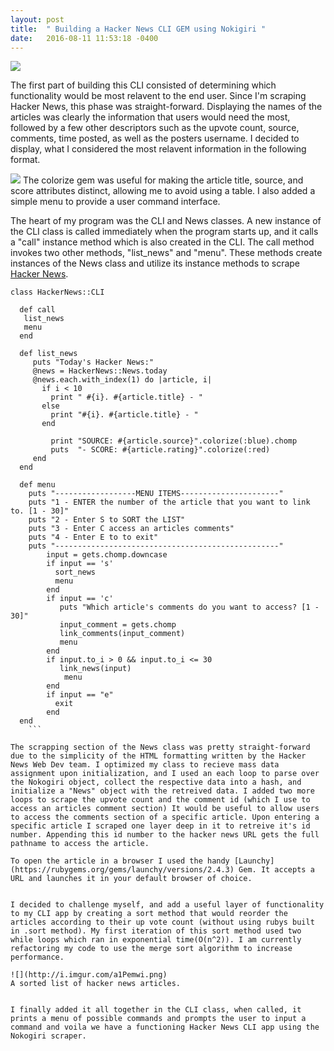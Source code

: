```yaml
---
layout: post
title:  " Building a Hacker News CLI GEM using Nokigiri "
date:   2016-08-11 11:53:18 -0400
---
```



   ![](https://s3.amazonaws.com/GoRoost-Heroku/wp-content/uploads/2014/08/hacker-news.jpg) 
	
The first part of building this CLI consisted of determining which functionality would be most relavent to the end user. Since I'm scraping Hacker News, this phase was straight-forward. Displaying the names of the articles was clearly the information that users would need the most, followed by a few other descriptors such as the upvote count, source, comments, time posted, as well as the posters username. I decided to display, what I considered the most relavent information in the following format. 

![](http://i.imgur.com/hwpQqsr.png)
The colorize gem was useful for making the article title, source, and score attributes distinct, allowing me to avoid using a table. I also added a simple menu to provide a user command interface.

The heart of my program was the CLI and News classes. A new instance of the CLI class is called immediately when the program starts up, and it calls a "call" instance method which is also created in the CLI. The call method invokes two other methods, "list_news" and "menu". These methods create instances of the News class and utilize its instance methods to scrape [Hacker News](https://news.ycombinator.com/).

```
class HackerNews::CLI

  def call
   list_news
   menu
  end

  def list_news
     puts "Today's Hacker News:"
     @news = HackerNews::News.today
     @news.each.with_index(1) do |article, i|
       if i < 10
         print " #{i}. #{article.title} - "
       else
         print "#{i}. #{article.title} - "
       end

         print "SOURCE: #{article.source}".colorize(:blue).chomp
         puts  "- SCORE: #{article.rating}".colorize(:red)
     end
  end

  def menu
    puts "------------------MENU ITEMS----------------------"
    puts "1 - ENTER the number of the article that you want to link to. [1 - 30]"
    puts "2 - Enter S to SORT the LIST"
    puts "3 - Enter C access an articles comments"
    puts "4 - Enter E to to exit"
    puts "--------------------------------------------------"
        input = gets.chomp.downcase
        if input == 's'
          sort_news
          menu
        end
        if input == 'c'
           puts "Which article's comments do you want to access? [1 - 30]"
           input_comment = gets.chomp
           link_comments(input_comment)
           menu
        end
        if input.to_i > 0 && input.to_i <= 30
           link_news(input)
            menu
        end
        if input == "e"
          exit
        end
  end
	```

The scrapping section of the News class was pretty straight-forward due to the simplicity of the HTML formatting written by the Hacker News Web Dev team. I optimized my class to recieve mass data assignment upon initialization, and I used an each loop to parse over the Nokogiri object, collect the respective data into a hash, and initialize a "News" object with the retreived data. I added two more loops to scrape the upvote count and the comment id (which I use to access an articles comment section) It would be useful to allow users to access the comments section of a specific article. Upon entering a specific article I scraped one layer deep in it to retreive it's id number. Appending this id number to the hacker news URL gets the full pathname to access the article. 

To open the article in a browser I used the handy [Launchy](https://rubygems.org/gems/launchy/versions/2.4.3) Gem. It accepts a URL and launches it in your default browser of choice.


I decided to challenge myself, and add a useful layer of functionality to my CLI app by creating a sort method that would reorder the articles according to their up vote count (without using rubys built in .sort method). My first iteration of this sort method used two while loops which ran in exponential time(O(n^2)). I am currently refactoring my code to use the merge sort algorithm to increase performance. 

![](http://i.imgur.com/a1Pemwi.png)
A sorted list of hacker news articles.


I finally added it all together in the CLI class, when called, it prints a menu of possible commands and prompts the user to input a command and voila we have a functioning Hacker News CLI app using the Nokogiri scraper.    








